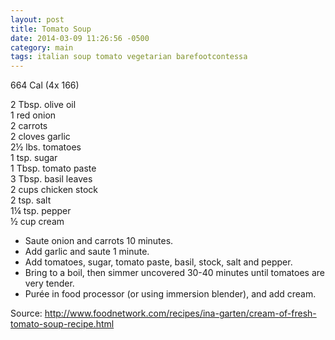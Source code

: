 ```yaml
---
layout: post
title: Tomato Soup
date: 2014-03-09 11:26:56 -0500
category: main
tags: italian soup tomato vegetarian barefootcontessa
---
```

664 Cal (4x 166)
  
2 Tbsp. olive oil  
1 red onion  
2 carrots  
2 cloves garlic  
2½ lbs. tomatoes  
1 tsp. sugar  
1 Tbsp. tomato paste  
3 Tbsp. basil leaves  
2 cups chicken stock  
2 tsp. salt  
1¼ tsp. pepper  
½ cup cream  

* Saute onion and carrots 10 minutes.
* Add garlic and saute 1 minute.
* Add tomatoes, sugar, tomato paste, basil, stock, salt and pepper.
* Bring to a boil, then simmer uncovered 30-40 minutes until tomatoes are very tender.
* Purée in food processor (or using immersion blender), and add cream.

Source: <http://www.foodnetwork.com/recipes/ina-garten/cream-of-fresh-tomato-soup-recipe.html>
